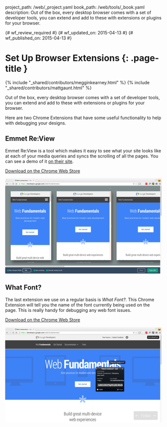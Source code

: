 project_path: /web/_project.yaml
book_path: /web/tools/_book.yaml
description: Out of the box, every desktop browser comes with a set of developer tools, you can extend and add to these with extensions or plugins for your browser.

{# wf_review_required #}
{# wf_updated_on: 2015-04-13 #}
{# wf_published_on: 2015-04-13 #}

# Set Up Browser Extensions {: .page-title }

{% include "_shared/contributors/megginkearney.html" %}
{% include "_shared/contributors/mattgaunt.html" %}

Out of the box, every desktop browser comes with a set of developer tools, you can extend and add to these with extensions or plugins for your browser.

Here are two Chrome Extensions that have some useful functionality to help with
debugging your designs.


## Emmet Re:View

Emmet Re:View is a tool which makes it easy to see what your site looks like at
each of your media queries and syncs the scrolling of all the pages. You can see
a demo of it [on their
site](http://re-view.emmet.io/).

[Download on the Chrome Web
Store](https://chrome.google.com/webstore/detail/emmet-review/epejoicbhllgiimigokgjdoijnpaphdp)

<img src="imgs/emmet-review-extension.png" alt="Screenshot of Emmet Review Extension" />

## What Font?

The last extension we use on a regular basis is *What Font?*. This Chrome Extension
will tell you the name of the font currently being used on the page. This is
really handy for debugging any web font issues.

[Download on the Chrome Web
Store](https://chrome.google.com/webstore/detail/whatfont/jabopobgcpjmedljpbcaablpmlmfcogm)

<img src="imgs/what-font-extension.png" alt="Screenshot of the What Font Chrome Extension" />


